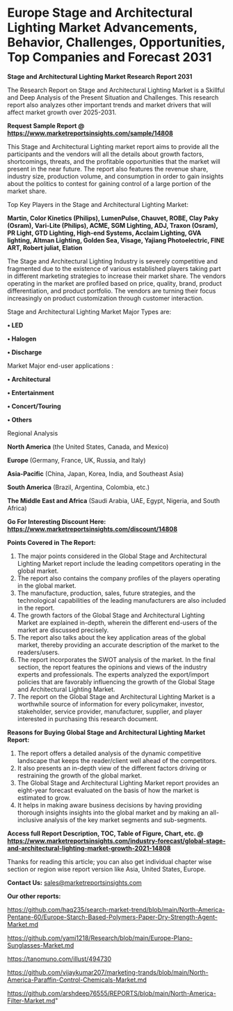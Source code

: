 # Europe Stage and Architectural Lighting Market Advancements, Behavior, Challenges, Opportunities, Top Companies and Forecast 2031

<strong>Stage and Architectural Lighting Market Research Report 2031</strong>

The Research Report on Stage and Architectural Lighting Market is a Skillful and Deep Analysis of the Present Situation and Challenges. This research report also analyzes other important trends and market drivers that will affect market growth over 2025-2031.

<strong>Request Sample Report @ <a href=https://www.marketreportsinsights.com/sample/14808>https://www.marketreportsinsights.com/sample/14808</a></strong>

This Stage and Architectural Lighting market report aims to provide all the participants and the vendors will all the details about growth factors, shortcomings, threats, and the profitable opportunities that the market will present in the near future. The report also features the revenue share, industry size, production volume, and consumption in order to gain insights about the politics to contest for gaining control of a large portion of the market share.

Top Key Players in the Stage and Architectural Lighting Market:

<strong>Martin, Color Kinetics (Philips), LumenPulse, Chauvet, ROBE, Clay Paky (Osram), Vari-Lite (Philips), ACME, SGM Lighting, ADJ, Traxon (Osram), PR Light, GTD Lighting, High-end Systems, Acclaim Lighting, GVA lighting, Altman Lighting, Golden Sea, Visage, Yajiang Photoelectric, FINE ART, Robert juliat, Elation</strong>

The Stage and Architectural Lighting Industry is severely competitive and fragmented due to the existence of various established players taking part in different marketing strategies to increase their market share. The vendors operating in the market are profiled based on price, quality, brand, product differentiation, and product portfolio. The vendors are turning their focus increasingly on product customization through customer interaction.

Stage and Architectural Lighting Market Major Types are:

<strong>• LED

• Halogen

• Discharge</strong>

Market Major end-user applications :

<strong>• Architectural

• Entertainment

• Concert/Touring

• Others</strong>

Regional Analysis

</u><strong><b>North America</b></strong> (the United States, Canada, and Mexico)

<strong><b>Europe </b></strong>(Germany, France, UK, Russia, and Italy)

<strong><b>Asia-Pacific</b></strong> (China, Japan, Korea, India, and Southeast Asia)

<strong><b>South America</b></strong> (Brazil, Argentina, Colombia, etc.)

<strong><b>The Middle East and Africa</b></strong> (Saudi Arabia, UAE, Egypt, Nigeria, and South Africa)

<strong>Go For Interesting Discount Here: <a href=https://www.marketreportsinsights.com/discount/14808>https://www.marketreportsinsights.com/discount/14808</a></strong>

<strong>Points Covered in The Report:</strong>
<ol>
  <li>The major points considered in the Global Stage and Architectural Lighting Market report include the leading competitors operating in the global market.</li>
  <li>The report also contains the company profiles of the players operating in the global market.</li>
  <li>The manufacture, production, sales, future strategies, and the technological capabilities of the leading manufacturers are also included in the report.</li>
  <li>The growth factors of the Global Stage and Architectural Lighting Market are explained in-depth, wherein the different end-users of the market are discussed precisely.</li>
  <li>The report also talks about the key application areas of the global market, thereby providing an accurate description of the market to the readers/users.</li>
  <li>The report incorporates the SWOT analysis of the market. In the final section, the report features the opinions and views of the industry experts and professionals. The experts analyzed the export/import policies that are favorably influencing the growth of the Global Stage and Architectural Lighting Market.</li>
  <li>The report on the Global Stage and Architectural Lighting Market is a worthwhile source of information for every policymaker, investor, stakeholder, service provider, manufacturer, supplier, and player interested in purchasing this research document.</li>
</ol>
<strong>Reasons for Buying Global Stage and Architectural Lighting Market Report:</strong>

<ol>
  <li>The report offers a detailed analysis of the dynamic competitive landscape that keeps the reader/client well ahead of the competitors.</li>
  <li>It also presents an in-depth view of the different factors driving or restraining the growth of the global market.</li>
  <li>The Global Stage and Architectural Lighting Market report provides an eight-year forecast evaluated on the basis of how the market is estimated to grow.</li>
  <li>It helps in making aware business decisions by having providing thorough insights insights into the global market and by making an all-inclusive analysis of the key market segments and sub-segments.</li>
</ol>
<strong>Access full Report Description, TOC, Table of Figure, Chart, etc. @ <a href=https://www.marketreportsinsights.com/industry-forecast/global-stage-and-architectural-lighting-market-growth-2021-14808>https://www.marketreportsinsights.com/industry-forecast/global-stage-and-architectural-lighting-market-growth-2021-14808</a></strong>


Thanks for reading this article; you can also get individual chapter wise section or region wise report version like Asia, United States, Europe.

<strong>Contact Us:</strong>
sales@marketreportsinsights.com

<strong>Our other reports:</strong>

<a href=https://github.com/haq235/search-market-trend/blob/main/North-America-Pentane-60/Europe-Starch-Based-Polymers-Paper-Dry-Strength-Agent-Market.md>https://github.com/haq235/search-market-trend/blob/main/North-America-Pentane-60/Europe-Starch-Based-Polymers-Paper-Dry-Strength-Agent-Market.md</a>

<a href=https://github.com/yami1218/Research/blob/main/Europe-Plano-Sunglasses-Market.md>https://github.com/yami1218/Research/blob/main/Europe-Plano-Sunglasses-Market.md</a>

<a href=https://tanomuno.com/illust/494730>https://tanomuno.com/illust/494730</a>

<a href=https://github.com/vijaykumar207/marketing-trands/blob/main/North-America-Paraffin-Control-Chemicals-Market.md>https://github.com/vijaykumar207/marketing-trands/blob/main/North-America-Paraffin-Control-Chemicals-Market.md</a>

<a href=https://github.com/arshdeep76555/REPORTS/blob/main/North-America-Filter-Market.md>https://github.com/arshdeep76555/REPORTS/blob/main/North-America-Filter-Market.md</a>"
